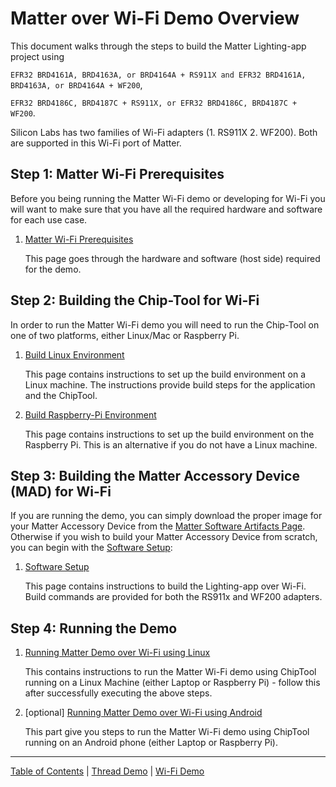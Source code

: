 # Matter over Wi-Fi Demo Overview

This document walks through the steps to build the Matter Lighting-app project
using

`EFR32 BRD4161A, BRD4163A, or BRD4164A + RS911X and EFR32 BRD4161A, BRD4163A, or BRD4164A + WF200`,

`EFR32 BRD4186C, BRD4187C + RS911X, or EFR32 BRD4186C, BRD4187C + WF200`.

Silicon Labs has two families of Wi-Fi adapters (1. RS911X 2. WF200). Both are
supported in this Wi-Fi port of Matter.

## Step 1: Matter Wi-Fi Prerequisites

Before you being running the Matter Wi-Fi demo or developing for Wi-Fi you will
want to make sure that you have all the required hardware and software for each
use case.

1. [Matter Wi-Fi Prerequisites](WIFI_PREREQS.md)

    This page goes through the hardware and software (host side) required for
    the demo.

## Step 2: Building the Chip-Tool for Wi-Fi

In order to run the Matter Wi-Fi demo you will need to run the Chip-Tool on one
of two platforms, either Linux/Mac or Raspberry Pi.

1. [Build Linux Environment](BUILD_CHIP_ENV.md)

    This page contains instructions to set up the build environment on a Linux
    machine. The instructions provide build steps for the application and the
    ChipTool.

1. [Build Raspberry-Pi Environment](BUILD_PI_ENV.md)

    This page contains instructions to set up the build environment on the
    Raspberry Pi. This is an alternative if you do not have a Linux machine.

## Step 3: Building the Matter Accessory Device (MAD) for Wi-Fi

If you are running the demo, you can simply download the proper image for your
Matter Accessory Device from the
[Matter Software Artifacts Page](../general/ARTIFACTS.md). Otherwise if you wish
to build your Matter Accessory Device from scratch, you can begin with the
[Software Setup](SW_SETUP.md):

1. [Software Setup](SW_SETUP.md)

    This page contains instructions to build the Lighting-app over Wi-Fi. Build
    commands are provided for both the RS911x and WF200 adapters.

## Step 4: Running the Demo

1. [Running Matter Demo over Wi-Fi using Linux](RUN_DEMO.md)

    This contains instructions to run the Matter Wi-Fi demo using ChipTool
    running on a Linux Machine (either Laptop or Raspberry Pi) - follow this
    after successfully executing the above steps.

1. [optional] [Running Matter Demo over Wi-Fi using Android](WIFI_ANDROID.md)

    This part give you steps to run the Matter Wi-Fi demo using ChipTool running
    on an Android phone (either Laptop or Raspberry Pi).

---

[Table of Contents](../README.md) | [Thread Demo](../thread/DEMO_OVERVIEW.md) |
[Wi-Fi Demo](./DEMO_OVERVIEW.md)
